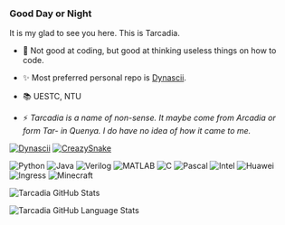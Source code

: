 ### Good Day or Night

It is my glad to see you here. This is Tarcadia.

- 🎨 Not good at coding, but good at thinking useless things on how to code.
- ✨ Most preferred personal repo is [Dynascii](https://github.com/Tarcadia/Dynascii).
- 📚 UESTC, NTU

- ⚡ _Tarcadia is a name of non-sense. It maybe come from *Arcadia* or form *Tar-* in Quenya. I do have no idea of how it came to me._

[![Dynascii](https://img.shields.io/badge/-Dynascii-333377?style=flat-square&logo=windowsterminal&logoColor=7777ff)](https://github.com/Tarcadia/Dynascii)
[![CreazySnake](https://img.shields.io/badge/-CreazySnake-bbe0e3?style=flat-square)](https://github.com/Tarcadia/CrazySnake)

![Python](https://img.shields.io/badge/-Python-2b5b84?style=flat-square&logo=python&logoColor=ffffff)
![Java](https://img.shields.io/badge/-Java-f29111?style=flat-square&logo=openjdk&logoColor=3a75b0)
![Verilog](https://img.shields.io/badge/-Verilog-e5e493?style=flat-square&logo=xilinx&logoColor=e00000)
![MATLAB](https://img.shields.io/badge/-MATLAB-0076a8?style=flat-square&logo=octave&logoColor=c04c0b)
![C](https://img.shields.io/badge/-C-e3000f?style=flat-square&logo=c&logoColor=ffffff)
![Pascal](https://img.shields.io/badge/-Pascal-a324a1?style=flat-square&logo=lazarus&logoColor=0c0e5b)
![Intel](https://img.shields.io/badge/-Intel-0068b5?style=flat-square&logo=intel&logoColor=ffffff)
![Huawei](https://img.shields.io/badge/-Huawei-c7000b?style=flat-square&logo=huawei&logoColor=ffffff)
![Ingress](https://img.shields.io/badge/-Ingress-3b1e5f?style=flat-square&logo=ingress&logoColor=ffffff)
![Minecraft](https://img.shields.io/badge/-Minecraft-4e6b31?style=flat-square&logo=minecraft&logoColor=93847f)

![Tarcadia GitHub Stats](https://github-readme-stats.vercel.app/api/?username=tarcadia&count_private=true&showicons=true&theme=cobalt&card_width=800)

![Tarcadia GitHub Language Stats](https://github-readme-stats.vercel.app/api/top-langs/?username=tarcadia&langs_count=10&theme=cobalt&layout=compact&card_width=750)



<!--
**Tarcadia/Tarcadia** is a ✨ _special_ ✨ repository because its `README.md` (this file) appears on your GitHub profile.

Here are some ideas to get you started:

- 🔭 I’m currently working on ...
- 🌱 I’m currently learning ...
- 👯 I’m looking to collaborate on ...
- 🤔 I’m looking for help with ...
- 💬 Ask me about ...
- 📫 How to reach me: ...
- 😄 Pronouns: ...
- ⚡ Fun fact: ...
-->
